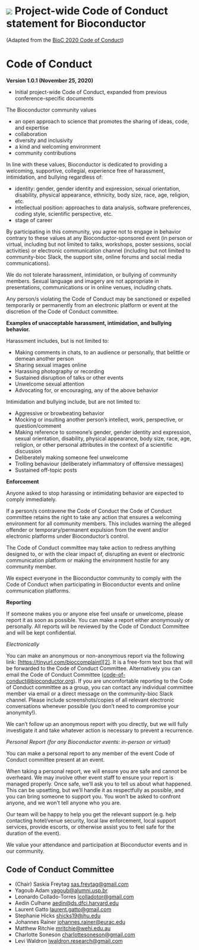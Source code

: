 # ![](/images/icons/magnifier.gif) Project-wide Code of Conduct statement for Bioconductor

(Adapted from the [BioC 2020 Code of Conduct][1])

# Code of Conduct

**Version 1.0.1 (November 25, 2020)**

* Initial project-wide Code of Conduct, expanded from previous conference-specific documents


The Bioconductor community values

* an open approach to science that promotes the sharing of ideas, code, and expertise
* collaboration
* diversity and inclusivity
* a kind and welcoming environment
* community contributions

In line with these values, Bioconductor is dedicated to providing a welcoming, supportive, collegial, experience free of harassment, intimidation, and bullying regardless of:

* identity: gender, gender identity and expression, sexual orientation, disability, physical appearance, ethnicity, body size, race, age, religion, etc.
* intellectual position: approaches to data analysis, software preferences, coding style, scientific perspective, etc.
* stage of career

By participating in this community, you agree not to engage in behavior contrary to these values at any Bioconductor-sponsored event (in person or virtual, including but not limited to talks, workshops, poster sessions, social activities) or electronic communication channel (including but not limited to community-bioc Slack, the support site, online forums and social media communications).

We do not tolerate harassment, intimidation, or bullying of community members. Sexual language and imagery are not appropriate in presentations, communications or in online venues, including chats.

Any person/s violating the Code of Conduct may be sanctioned or expelled temporarily or permanently from an electronic platform or event at the discretion of the Code of Conduct committee.

**Examples of unacceptable harassment, intimidation, and bullying behavior.**

Harassment includes, but is not limited to:

* Making comments in chats, to an audience or personally, that belittle or demean another person
* Sharing sexual images online
* Harassing photography or recording
* Sustained disruption of talks or other events
* Unwelcome sexual attention
* Advocating for, or encouraging, any of the above behavior

Intimidation and bullying include, but are not limited to:

* Aggressive or browbeating behavior 
* Mocking or insulting another person’s intellect, work, perspective, or question/comment
* Making reference to someone’s gender, gender identity and expression, sexual orientation, disability, physical appearance, body size, race, age, religion, or other personal attributes in the context of a scientific discussion
* Deliberately making someone feel unwelcome
* Trolling behaviour (deliberately inflammatory of offensive messages)
* Sustained off-topic posts


**Enforcement**

Anyone asked to stop harassing or intimidating behavior are expected to comply immediately.

If a person/s contravene the Code of Conduct the Code of Conduct committee retains the right to take any action that ensures a welcoming environment for all community members. This includes warning the alleged offender or temporary/permanent expulsion from the event and/or electronic platforms under Bioconductor’s control.

The Code of Conduct committee may take action to redress anything designed to, or with the clear impact of, disrupting an event or electronic communication platform or making the environment hostile for any community member.

We expect everyone in the Bioconductor community to comply with the Code of Conduct when participating in Bioconductor events and online communication platforms.

**Reporting**

If someone makes you or anyone else feel unsafe or unwelcome, please report it as soon as possible. You can make a report either anonymously or personally. All reports will be reviewed by the Code of Conduct Committee and will be kept confidential.

_Electronically_

You can make an anonymous or non-anonymous report via the following link:
[https://tinyurl.com/bioccomplaint][2]. It is a free-form text box that will be forwarded to the Code of Conduct Committee. Alternatively you can email the Code of Conduct Committee (code-of-conduct@bioconductor.org). If you are uncomfortable reporting to the Code of Conduct committee as a group, you can contact any individual committee member via email or a direct message on the community-bioc Slack channel. Please include screenshots/copies of all relevant electronic conversations whenever possible (you don’t need to compromise your anonymity!).

We can’t follow up an anonymous report with you directly, but we will fully investigate it and take whatever action is necessary to prevent a recurrence.

_Personal Report (for any Bioconductor events: in-person or virtual)_

You can make a personal report to any member of the event Code of Conduct committee present at an event. 

When taking a personal report, we will ensure you are safe and cannot be overheard. We may involve other event staff to ensure your report is managed properly. Once safe, we’ll ask you to tell us about what happened. This can be upsetting, but we’ll handle it as respectfully as possible, and you can bring someone to support you. You won’t be asked to confront anyone, and we won’t tell anyone who you are.

Our team will be happy to help you get the relevant support (e.g. help contacting hotel/venue security, local law enforcement, local support services, provide escorts, or otherwise assist you to feel safe for the duration of the event).

We value your attendance and participation at Bioconductor events and in our community.


## Code of Conduct Committee 

* (Chair) Saskia Freytag sas.freytag@gmail.com
* Yagoub Adam yagoub@alumni.usp.br
* Leonardo Collado-Torres lcolladotor@gmail.com
* Aedín Culhane aedin@ds.dfci.harvard.edu
* Laurent Gatto laurent.gatto@gmail.com
* Stephanie Hicks shicks19@jhu.edu
* Johannes Rainer johannes.rainer@eurac.edu
* Matthew Ritchie mritchie@wehi.edu.au
* Charlotte Soneson charlottesoneson@gmail.com
* Levi Waldron lwaldron.research@gmail.com

[1]: https://bioc2020.bioconductor.org/code_of_conduct
[2]: https://tinyurl.com/bioccomplaint